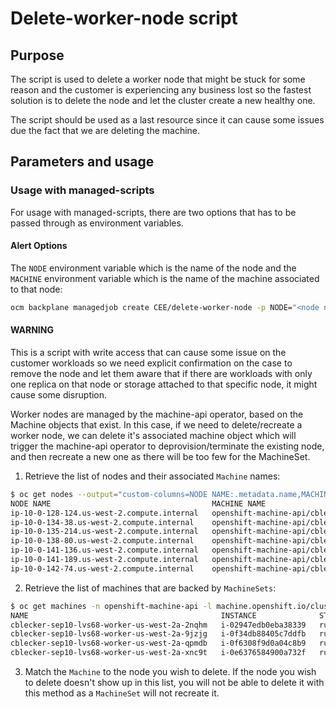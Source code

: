 # Delete-worker-node script 


## Purpose

The script is used to delete a worker node that might be stuck for some reason and the customer is experiencing any business lost so the fastest solution is to delete the node and let the cluster create a new healthy one.

The script should be used as a last resource since it can cause some issues due the fact that we are deleting the machine.

## Parameters and usage 

### Usage with managed-scripts
For usage with managed-scripts, there are two options that has to be passed through as environment variables. 

#### Alert Options
The `NODE` environment variable which is the name of the node and the `MACHINE` environment variable which is the name of the machine associated to that node:


```bash
ocm backplane managedjob create CEE/delete-worker-node -p NODE="<node name>" -p MACHINE="<machine name>"

```

#### WARNING

This is a script with write access that can cause some issue on the customer workloads so we need explicit confirmation on the case to remove the node and let them aware that if there are workloads with only one replica on that node or storage attached to that specific node, it might cause some disruption.


Worker nodes are managed by the machine-api operator, based on the Machine objects that exist. In this case, if we need to delete/recreate a worker node, we can delete it's associated machine object which will trigger the machine-api operator to deprovision/terminate the existing node, and then recreate a new one as there will be too few for the MachineSet.

1.    Retrieve the list of nodes and their associated `Machine` names:

```bash
$ oc get nodes --output="custom-columns=NODE NAME:.metadata.name,MACHINE NAME:.metadata.annotations.machine\.openshift\.io/machine"
NODE NAME                                    MACHINE NAME
ip-10-0-128-124.us-west-2.compute.internal   openshift-machine-api/cblecker-sep10-lvs68-worker-us-west-2a-qpmdb
ip-10-0-134-38.us-west-2.compute.internal    openshift-machine-api/cblecker-sep10-lvs68-worker-us-west-2a-v75rk
ip-10-0-135-214.us-west-2.compute.internal   openshift-machine-api/cblecker-sep10-lvs68-master-2
ip-10-0-138-80.us-west-2.compute.internal    openshift-machine-api/cblecker-sep10-lvs68-master-1
ip-10-0-141-136.us-west-2.compute.internal   openshift-machine-api/cblecker-sep10-lvs68-worker-us-west-2a-2nqhm
ip-10-0-141-189.us-west-2.compute.internal   openshift-machine-api/cblecker-sep10-lvs68-master-0
ip-10-0-142-74.us-west-2.compute.internal    openshift-machine-api/cblecker-sep10-lvs68-worker-us-west-2a-9jzjg

```

2. Retrieve the list of machines that are backed by `MachineSets`:

```bash
$ oc get machines -n openshift-machine-api -l machine.openshift.io/cluster-api-machineset
NAME                                           INSTANCE              STATE     TYPE        REGION      ZONE         AGE
cblecker-sep10-lvs68-worker-us-west-2a-2nqhm   i-02947edb0eba38339   running   m5.xlarge   us-west-2   us-west-2a   2d22h
cblecker-sep10-lvs68-worker-us-west-2a-9jzjg   i-0f34db88405c7ddfb   running   m5.xlarge   us-west-2   us-west-2a   2d22h
cblecker-sep10-lvs68-worker-us-west-2a-qpmdb   i-0f6308f9d0a04c8b9   running   m5.xlarge   us-west-2   us-west-2a   2d22h
cblecker-sep10-lvs68-worker-us-west-2a-xnc9t   i-0e6376584900a732f   running   m5.xlarge   us-west-2   us-west-2a   2d22h
```

3. Match the `Machine` to the node you wish to delete. If the node you wish to delete doesn't show up in this list, you will not be able to delete it with this method as a `MachineSet` will not recreate it.
